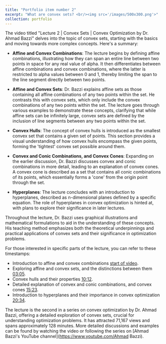 ```yaml
---
title: "Portfolio item number 2"
excerpt: "What are convex sets? <br/><img src='/images/500x300.png'>"
collection: portfolio
---
```


The video titled "Lecture 2 | Convex Sets | Convex Optimization by Dr. Ahmad Bazzi" delves into the topic of convex sets, starting with the basics and moving towards more complex concepts. Here's a summary:

- **Affine and Convex Combinations**: The lecture begins by defining affine combinations, illustrating how they can span an entire line between two points in space for any real value of alpha. It then differentiates between affine combinations and convex combinations, where the latter is restricted to alpha values between 0 and 1, thereby limiting the span to the line segment directly between two points.

- **Affine and Convex Sets**: Dr. Bazzi explains affine sets as those containing all affine combinations of any two points within the set. He contrasts this with convex sets, which only include the convex combinations of any two points within the set. The lecture goes through various examples to demonstrate these concepts, clarifying that while affine sets can be infinitely large, convex sets are defined by the inclusion of line segments between any two points within the set.

- **Convex Hulls**: The concept of convex hulls is introduced as the smallest convex set that contains a given set of points. This section provides a visual understanding of how convex hulls encompass the given points, forming the 'tightest' convex set possible around them.

- **Convex and Conic Combinations, and Convex Cones**: Expanding on the earlier discussion, Dr. Bazzi discusses convex and conic combinations in more detail, leading to an explanation of convex cones. A convex cone is described as a set that contains all conic combinations of its points, which essentially forms a 'cone' from the origin point through the set.

- **Hyperplanes**: The lecture concludes with an introduction to hyperplanes, described as n-dimensional planes defined by a specific equation. The role of hyperplanes in convex optimization is hinted at, with plans to explore their significance in later lectures.

Throughout the lecture, Dr. Bazzi uses graphical illustrations and mathematical formulations to aid in the understanding of these concepts. His teaching method emphasizes both the theoretical underpinnings and practical applications of convex sets and their significance in optimization problems.

For those interested in specific parts of the lecture, you can refer to these timestamps:
- Introduction to affine and convex combinations [start of video](https://www.youtube.com/watch?v=QV5qtTq1Tro).
- Exploring affine and convex sets, and the distinctions between them [03:05](https://www.youtube.com/watch?v=QV5qtTq1Tro&t=185s).
- Convex hulls and their properties [10:12](https://www.youtube.com/watch?v=QV5qtTq1Tro&t=612s).
- Detailed explanation of convex and conic combinations, and convex cones [15:23](https://www.youtube.com/watch?v=QV5qtTq1Tro&t=923s).
- Introduction to hyperplanes and their importance in convex optimization [20:34](https://www.youtube.com/watch?v=QV5qtTq1Tro&t=1234s).

The lecture is the second in a series on convex optimization by Dr. Ahmad Bazzi, offering a detailed exploration of convex sets, crucial for understanding optimization problems. It has attracted 71,167 views and spans approximately 128 minutes. More detailed discussions and examples can be found by watching the video or following the series on [Ahmad Bazzi's YouTube channel](https://www.youtube.com/Ahmad Bazzi).